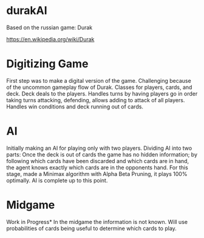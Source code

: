 # durakAI
Based on the russian game: Durak

https://en.wikipedia.org/wiki/Durak

# Digitizing Game
First step was to make a digital version of the game.
Challenging because of the uncommon gameplay flow of Durak.
Classes for players, cards, and deck. Deck deals to the players.
Handles turns by having players go in order taking turns attacking, defending, allows adding to attack of all players.
Handles win conditions and deck running out of cards.
# AI
Initially making an AI for playing only with two players.
Dividing AI into two parts:
Once the deck is out of cards the game has no hidden information; by following which cards have been discarded and which cards are in hand, the agent knows exactly which cards are in the opponents hand.
For this stage, made a Minimax algorithm with Alpha Beta Pruning, it plays 100% optimally.
AI is complete up to this point.
# Midgame
Work in Progress*
In the midgame the information is not known.
Will use probabilities of cards being useful to determine which cards to play.
